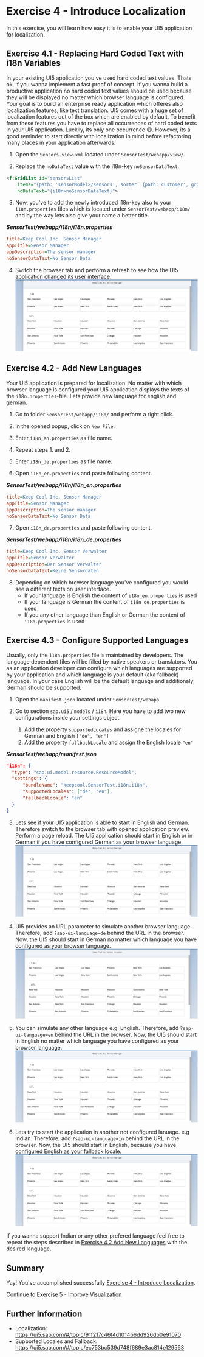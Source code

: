 # Exercise 4 - Introduce Localization
In this exercise, you will learn how easy it is to enable your UI5 application for localization.

## Exercise 4.1 - Replacing Hard Coded Text with i18n Variables
In your existing UI5 application you've used hard coded text values. Thats ok, if you wanna implement a fast proof of concept. If you wanna build a productive application no hard coded text values should be used because they will be displayed no matter which browser language is configured. Your goal is to build an enterprise ready application which offeres also localization features, like text translation. UI5 comes with a huge set of localization features out of the box which are enabled by default. To benefit from these features you have to replace all occurrences of hard coded texts in your UI5 application. Luckily, its only one occurrence 😃. However, its a good reminder to start directly with localization in mind before refactoring many places in your application afterwards.

1. Open the `Sensors.view.xml` located under `SensorTest/webapp/view/`.

2. Replace the `noDataText` value with the i18n-key `noSensorDataText`.

````xml
<f:GridList id="sensorsList"
    items="{path: 'sensorModel>/sensors', sorter: {path:'customer', group:true, descending: false}}"
    noDataText="{i18n>noSensorDataText}">
````

3. Now, you've to add the newly introduced i18n-key also to your `i18n.properties` files which is located under `SensorTest/webapp/i18n/` and by the way lets also give your name a better title.

***SensorTest/webapp/i18n/i18n.properties***

````ini
title=Keep Cool Inc. Sensor Manager
appTitle=Sensor Manager
appDescription=The sensor manager
noSensorDataText=No Sensor Data
````

4. Switch the browser tab and perform a refresh to see how the UI5 application changed its user interface.
<br>![](images/04_01_0010.png)

## Exercise 4.2 - Add New Languages
Your UI5 application is prepared for localization. No matter with which browser language is configured your UI5 application displays the texts of the `i18n.properties`-file.
Lets provide new language for english and german.

1. Go to folder `SensorTest/webapp/i18n/` and perform a right click.

2. In the opened popup, click on `New File`.

3. Enter `i18n_en.properties` as file name.

4. Repeat steps 1. and 2.

5. Enter `i18n_de.properties` as file name.

6. Open `i18n_en.properties` and paste following content.

***SensorTest/webapp/i18n/i18n_en.properties***

````ini
title=Keep Cool Inc. Sensor Manager
appTitle=Sensor Manager
appDescription=The sensor manager
noSensorDataText=No Sensor Data
````

7. Open `i18n_de.properties` and paste following content.

***SensorTest/webapp/i18n/i18n_de.properties***

````ini
title=Keep Cool Inc. Sensor Verwalter
appTitle=Sensor Verwalter
appDescription=Der Sensor Verwalter
noSensorDataText=Keine Sensordaten
````

8. Depending on which browser language you've configured you would see a different texts on user interface.
    * If your language is English the content of `i18n_en.properties` is used
    * If your language is German the content of `i18n_de.properties` is used
    * If you any other language than English or German the content of `i18n.properties` is used

## Exercise 4.3 - Configure Supported Languages
Usually, only the `i18n.properties` file is maintained by developers. The language dependent files will be filled by native speakers or translators. You as an application developer can configure which languages are supported by your application and which language is your default (aka fallback) language. In your case English will be the default language and additionaly German should be supported.

1. Open the `manifest.json` located under `SensorTest/webapp`.

2. Go to section `sap.ui5` / `models` / `i18n`. Here you have to add two new configurations inside your settings object.
      1. Add the property `supportedLocales` and assigne the locales for German and English `["de", "en"]`
      2. Add the property `fallbackLocale` and assign the English locale `"en"`

***SensorTest/webapp/manifest.json***

````json
"i18n": {
  "type": "sap.ui.model.resource.ResourceModel",
  "settings": {
      "bundleName": "keepcool.SensorTest.i18n.i18n",
      "supportedLocales": ["de", "en"],
      "fallbackLocale": "en"
  }
}
````

3. Lets see if your UI5 application is able to start in English and German. Therefore switch to the browser tab with opened application preview. Perform a page reload. The UI5 application should start in English or in German if you have configured German as your browser language.
<br>![](images/04_03_0010.png) 

4. UI5 provides an URL parameter to simulate another browser language. Therefore, add `?sap-ui-language=de` behind the URL in the browser. Now, the UI5 should start in German no matter which language you have configured as your browser language.
<br>![](images/04_03_0020.png) 

5. You can simulate any other language e.g. English. Therefore, add `?sap-ui-language=en` behind the URL in the browser. Now, the UI5 should start in English no matter which language you have configured as your browser language.
<br>![](images/04_03_0010.png)

5. Lets try to start the application in another not configured lanuage. e.g Indian. Therefore, add `?sap-ui-language=in` behind the URL in the browser. Now, the UI5 should start in English, because you have configured English as your fallback locale. 
<br>![](images/04_03_0010.png) 

If you wanna support Indian or any other prefered language feel free to repeat the steps described in [Exercise 4.2 Add New Languages](#exercise-42---add-new-languages) with the desired language.

## Summary

Yay! You've accomplished successfully [Exercise 4 - Introduce Localization](#exercise-4---introduce-localization). 

Continue to [Exercise 5 - Improve Visualization](../ex5/README.md)

## Further Information
* Localization: https://ui5.sap.com/#/topic/91f217c46f4d1014b6dd926db0e91070
* Supported Locales and Fallback: https://ui5.sap.com/#/topic/ec753bc539d748f689e3ac814e129563
